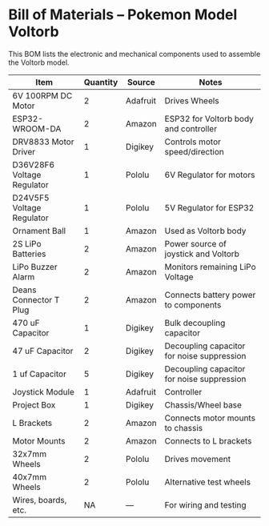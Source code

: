 # Bill of Materials – Pokemon Model Voltorb

This BOM lists the electronic and mechanical components used to assemble the Voltorb model.  

| Item                  | Quantity | Source              | Notes                          |
|-----------------------|----------|---------------------|--------------------------------|
| 6V 100RPM DC Motor    | 2        | Adafruit            | Drives Wheels                  |
| ESP32-WROOM-DA        | 2        | Amazon              | ESP32 for Voltorb body and controller |
| DRV8833 Motor Driver  | 1        | Digikey             | Controls motor speed/direction |
| D36V28F6 Voltage Regulator | 1   | Pololu              | 6V Regulator for motors        |
| D24V5F5 Voltage Regulator | 1    | Pololu              | 5V Regulator for ESP32         |
| Ornament Ball         | 1        | Amazon              | Used as Voltorb body           |
| 2S LiPo Batteries     | 2        | Amazon              | Power source of joystick and Voltorb |
| LiPo Buzzer Alarm     | 2        | Amazon              | Monitors remaining LiPo Voltage |
| Deans Connector T Plug  | 2      | Amazon              | Connects battery power to components |
| 470 uF Capacitor      | 1        | Digikey             | Bulk decoupling capacitor      |
| 47 uF Capacitor       | 2        | Digikey             | Decoupling capacitor for noise suppression      |
| 1 uf Capacitor        | 5        | Digikey             | Decoupling capacitor for noise suppression |
| Joystick Module       | 1        | Adafruit            | Controller                     |
| Project Box           | 1        | Digikey             | Chassis/Wheel base             |
| L Brackets            | 2        | Amazon              | Connects motor mounts to chassis |
| Motor Mounts          | 2        | Amazon              | Connects to L brackets         |
| 32x7mm Wheels         | 2        | Pololu              | Drives movement                |
| 40x7mm Wheels         | 2        | Pololu              | Alternative test wheels        |
| Wires, boards, etc.   | NA       | —                   | For wiring and testing         |

